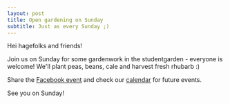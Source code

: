 ```yaml
---
layout: post
title: Open gardening on Sunday
subtitle: Just as every Sunday ;)
---
```


Hei hagefolks and friends!

Join us on Sunday for some gardenwork in the studentgarden - everyone is welcome! We'll plant peas, beans, cale and harvest fresh rhubarb :)

Share the [Facebook event](https://www.facebook.com/events/561773188853596) and check our [calendar](https://blindernstudenthage.no/calendar/) for future events.

See you on Sunday!
